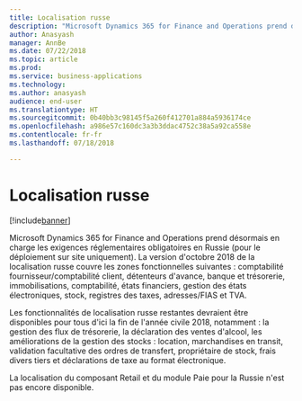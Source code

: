 ```yaml
---
title: Localisation russe
description: "Microsoft Dynamics 365 for Finance and Operations prend désormais en charge les exigences réglementaires obligatoires en Russie (pour le déploiement sur site uniquement)."
author: Anasyash
manager: AnnBe
ms.date: 07/22/2018
ms.topic: article
ms.prod: 
ms.service: business-applications
ms.technology: 
ms.author: anasyash
audience: end-user
ms.translationtype: HT
ms.sourcegitcommit: 0b40bb3c98145f5a260f412701a884a5936174ce
ms.openlocfilehash: a986e57c160dc3a3b3ddac4752c38a5a92ca558e
ms.contentlocale: fr-fr
ms.lasthandoff: 07/18/2018

---
```


# <a name="russian-localization"></a>Localisation russe

[!include[banner](../../includes/banner.md)]

Microsoft Dynamics 365 for Finance and Operations prend désormais en charge les exigences réglementaires obligatoires en Russie (pour le déploiement sur site uniquement). La version d'octobre 2018 de la localisation russe couvre les zones fonctionnelles suivantes : comptabilité fournisseur/comptabilité client, détenteurs d'avance, banque et trésorerie, immobilisations, comptabilité, états financiers, gestion des états électroniques, stock, registres des taxes, adresses/FIAS et TVA. 

Les fonctionnalités de localisation russe restantes devraient être disponibles pour tous d'ici la fin de l'année civile 2018, notamment : la gestion des flux de trésorerie, la déclaration des ventes d'alcool, les améliorations de la gestion des stocks : location, marchandises en transit, validation facultative des ordres de transfert, propriétaire de stock, frais divers tiers et déclarations de taxe au format électronique.

La localisation du composant Retail et du module Paie pour la Russie n'est pas encore disponible.

<!--
### Availability (current availability)
On-premises
### Regional availability
Russia
-->

